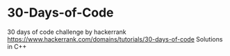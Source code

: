 # 30-Days-of-Code
30 days of code challenge by hackerrank
https://www.hackerrank.com/domains/tutorials/30-days-of-code 
Solutions in C++

